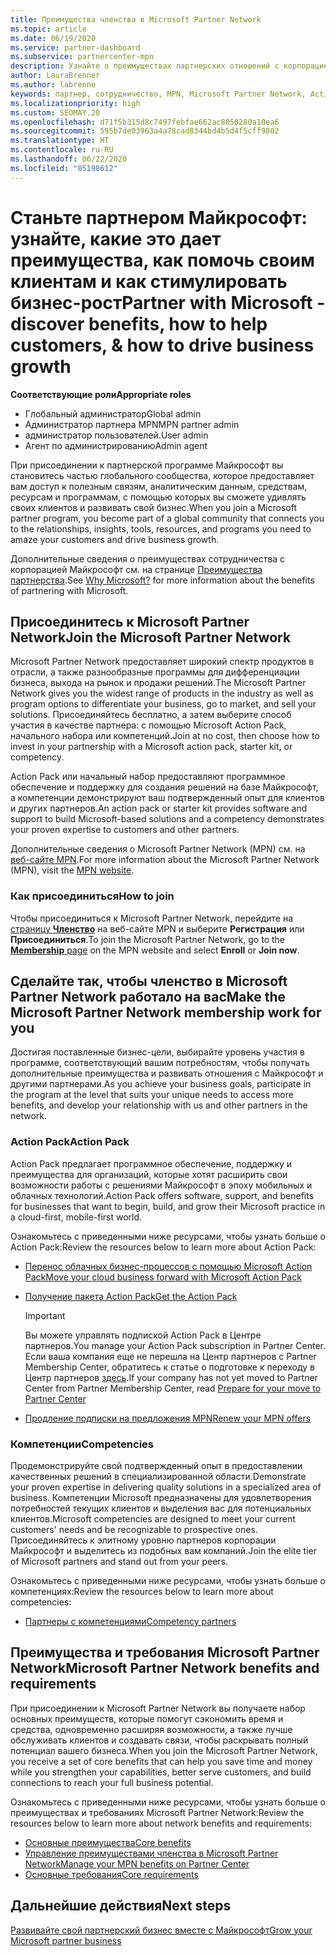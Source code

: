 ```yaml
---
title: Преимущества членства в Microsoft Partner Network
ms.topic: article
ms.date: 06/19/2020
ms.service: partner-dashboard
ms.subservice: partnercenter-mpn
description: Узнайте о преимуществах партнерских отношений с корпорацией Майкрософт, в том числе о подписке Microsoft Action Pack, компетенциях и возможностях программы, которые помогут вам выйти на рынок со своими решениями и успешно их продавать.
author: LauraBrenner
ms.author: labrenne
keywords: партнер, сотрудничество, MPN, Microsoft Partner Network, Action Pack, MAPS, подписка Action Pack, преимущества, преимущества MPN, членство, Silver, Gold, компетенции
ms.localizationpriority: high
ms.custom: SEOMAY.20
ms.openlocfilehash: d71f5b315d8c7497febfae662ac8050280a10ea6
ms.sourcegitcommit: 595b7de03963a4a78cad8344bd4b5d4f5cff9802
ms.translationtype: HT
ms.contentlocale: ru-RU
ms.lasthandoff: 06/22/2020
ms.locfileid: "85198612"
---
```

# <a name="partner-with-microsoft---discover-benefits-how-to-help-customers--how-to-drive-business-growth"></a><span data-ttu-id="2ec4b-104">Станьте партнером Майкрософт: узнайте, какие это дает преимущества, как помочь своим клиентам и как стимулировать бизнес-рост</span><span class="sxs-lookup"><span data-stu-id="2ec4b-104">Partner with Microsoft - discover benefits, how to help customers, & how to drive business growth</span></span>

<span data-ttu-id="2ec4b-105">**Соответствующие роли**</span><span class="sxs-lookup"><span data-stu-id="2ec4b-105">**Appropriate roles**</span></span>

- <span data-ttu-id="2ec4b-106">Глобальный администратор</span><span class="sxs-lookup"><span data-stu-id="2ec4b-106">Global admin</span></span>
- <span data-ttu-id="2ec4b-107">Администратор партнера MPN</span><span class="sxs-lookup"><span data-stu-id="2ec4b-107">MPN partner admin</span></span>
- <span data-ttu-id="2ec4b-108">администратор пользователей.</span><span class="sxs-lookup"><span data-stu-id="2ec4b-108">User admin</span></span>
- <span data-ttu-id="2ec4b-109">Агент по администрированию</span><span class="sxs-lookup"><span data-stu-id="2ec4b-109">Admin agent</span></span>

<span data-ttu-id="2ec4b-110">При присоединении к партнерской программе Майкрософт вы становитесь частью глобального сообщества, которое предоставляет вам доступ к полезным связям, аналитическим данным, средствам, ресурсам и программам, с помощью которых вы сможете удивлять своих клиентов и развивать свой бизнес.</span><span class="sxs-lookup"><span data-stu-id="2ec4b-110">When you join a Microsoft partner program, you become part of a global community that connects you to the relationships, insights, tools, resources, and programs you need to amaze your customers and drive business growth.</span></span>

<span data-ttu-id="2ec4b-111">Дополнительные сведения о преимуществах сотрудничества с корпорацией Майкрософт см. на странице [Преимущества партнерства](https://partner.microsoft.com/business-opportunities/why-microsoft).</span><span class="sxs-lookup"><span data-stu-id="2ec4b-111">See [Why Microsoft?](https://partner.microsoft.com/business-opportunities/why-microsoft) for more information about the benefits of partnering with Microsoft.</span></span>

## <a name="join-the-microsoft-partner-network"></a><span data-ttu-id="2ec4b-112">Присоединитесь к Microsoft Partner Network</span><span class="sxs-lookup"><span data-stu-id="2ec4b-112">Join the Microsoft Partner Network</span></span>

<span data-ttu-id="2ec4b-113">Microsoft Partner Network предоставляет широкий спектр продуктов в отрасли, а также разнообразные программы для дифференциации бизнеса, выхода на рынок и продажи решений.</span><span class="sxs-lookup"><span data-stu-id="2ec4b-113">The Microsoft Partner Network gives you the widest range of products in the industry as well as program options to differentiate your business, go to market, and sell your solutions.</span></span> <span data-ttu-id="2ec4b-114">Присоединяйтесь бесплатно, а затем выберите способ участия в качестве партнера: с помощью Microsoft Action Pack, начального набора или компетенций.</span><span class="sxs-lookup"><span data-stu-id="2ec4b-114">Join at no cost, then choose how to invest in your partnership with a Microsoft action pack, starter kit, or competency.</span></span>

<span data-ttu-id="2ec4b-115">Action Pack или начальный набор предоставляют программное обеспечение и поддержку для создания решений на базе Майкрософт, а компетенции демонстрируют ваш подтвержденный опыт для клиентов и других партнеров.</span><span class="sxs-lookup"><span data-stu-id="2ec4b-115">An action pack or starter kit provides software and support to build Microsoft-based solutions and a competency demonstrates your proven expertise to customers and other partners.</span></span>

<span data-ttu-id="2ec4b-116">Дополнительные сведения о Microsoft Partner Network (MPN) см. на [веб-сайте MPN](https://partner.microsoft.com/commercial).</span><span class="sxs-lookup"><span data-stu-id="2ec4b-116">For more information about the Microsoft Partner Network (MPN), visit the [MPN website](https://partner.microsoft.com/commercial).</span></span>

### <a name="how-to-join"></a><span data-ttu-id="2ec4b-117">Как присоединиться</span><span class="sxs-lookup"><span data-stu-id="2ec4b-117">How to join</span></span>

<span data-ttu-id="2ec4b-118">Чтобы присоединиться к Microsoft Partner Network, перейдите на [страницу **Членство**](https://partner.microsoft.com/membership) на веб-сайте MPN и выберите **Регистрация** или **Присоединиться**.</span><span class="sxs-lookup"><span data-stu-id="2ec4b-118">To join the Microsoft Partner Network, go to the [**Membership** page](https://partner.microsoft.com/membership) on the MPN website and select **Enroll** or **Join now**.</span></span>

## <a name="make-the-microsoft-partner-network-membership-work-for-you"></a><span data-ttu-id="2ec4b-119">Сделайте так, чтобы членство в Microsoft Partner Network работало на вас</span><span class="sxs-lookup"><span data-stu-id="2ec4b-119">Make the Microsoft Partner Network membership work for you</span></span>

<span data-ttu-id="2ec4b-120">Достигая поставленные бизнес-цели, выбирайте уровень участия в программе, соответствующий вашим потребностям, чтобы получать дополнительные преимущества и развивать отношения с Майкрософт и другими партнерами.</span><span class="sxs-lookup"><span data-stu-id="2ec4b-120">As you achieve your business goals, participate in the program at the level that suits your unique needs to access more benefits, and develop your relationship with us and other partners in the network.</span></span>

### <a name="action-pack"></a><span data-ttu-id="2ec4b-121">Action Pack</span><span class="sxs-lookup"><span data-stu-id="2ec4b-121">Action Pack</span></span>

<span data-ttu-id="2ec4b-122">Action Pack предлагает программное обеспечение, поддержку и преимущества для организаций, которые хотят расширить свои возможности работы с решениями Майкрософт в эпоху мобильных и облачных технологий.</span><span class="sxs-lookup"><span data-stu-id="2ec4b-122">Action Pack offers software, support, and benefits for businesses that want to begin, build, and grow their Microsoft practice in a cloud-first, mobile-first world.</span></span>

<span data-ttu-id="2ec4b-123">Ознакомьтесь с приведенными ниже ресурсами, чтобы узнать больше о Action Pack:</span><span class="sxs-lookup"><span data-stu-id="2ec4b-123">Review the resources below to learn more about Action Pack:</span></span>

- [<span data-ttu-id="2ec4b-124">Перенос облачных бизнес-процессов с помощью Microsoft Action Pack</span><span class="sxs-lookup"><span data-stu-id="2ec4b-124">Move your cloud business forward with Microsoft Action Pack</span></span>](https://partner.microsoft.com/membership/action-pack)

- [<span data-ttu-id="2ec4b-125">Получение пакета Action Pack</span><span class="sxs-lookup"><span data-stu-id="2ec4b-125">Get the Action Pack</span></span>](mpn-get-action-pack.md)
  
    >[!IMPORTANT]
    ><span data-ttu-id="2ec4b-126">Вы можете управлять подпиской Action Pack в Центре партнеров.</span><span class="sxs-lookup"><span data-stu-id="2ec4b-126">You manage your Action Pack subscription in Partner Center.</span></span> <span data-ttu-id="2ec4b-127">Если ваша компания еще не перешла на Центр партнеров с Partner Membership Center, обратитесь к статье о подготовке к переходу в Центр партнеров [здесь](prepare-pmc-pc-migration.md).</span><span class="sxs-lookup"><span data-stu-id="2ec4b-127">If your company has not yet moved to Partner Center from Partner Membership Center, read [Prepare for your move to Partner Center](prepare-pmc-pc-migration.md)</span></span>  

- [<span data-ttu-id="2ec4b-128">Продление подписки на предложения MPN</span><span class="sxs-lookup"><span data-stu-id="2ec4b-128">Renew your MPN offers</span></span>](renew-mpn-offers.md)

### <a name="competencies"></a><span data-ttu-id="2ec4b-129">Компетенции</span><span class="sxs-lookup"><span data-stu-id="2ec4b-129">Competencies</span></span>

<span data-ttu-id="2ec4b-130">Продемонстрируйте свой подтвержденный опыт в предоставлении качественных решений в специализированной области.</span><span class="sxs-lookup"><span data-stu-id="2ec4b-130">Demonstrate your proven expertise in delivering quality solutions in a specialized area of business.</span></span> <span data-ttu-id="2ec4b-131">Компетенции Microsoft предназначены для удовлетворения потребностей текущих клиентов и выделения вас для потенциальных клиентов.</span><span class="sxs-lookup"><span data-stu-id="2ec4b-131">Microsoft competencies are designed to meet your current customers' needs and be recognizable to prospective ones.</span></span> <span data-ttu-id="2ec4b-132">Присоединяйтесь к элитному уровню партнеров корпорации Майкрософт и выделитесь из подобных вам компаний.</span><span class="sxs-lookup"><span data-stu-id="2ec4b-132">Join the elite tier of Microsoft partners and stand out from your peers.</span></span>

<span data-ttu-id="2ec4b-133">Ознакомьтесь с приведенными ниже ресурсами, чтобы узнать больше о компетенциях:</span><span class="sxs-lookup"><span data-stu-id="2ec4b-133">Review the resources below to learn more about competencies:</span></span>

- [<span data-ttu-id="2ec4b-134">Партнеры с компетенциями</span><span class="sxs-lookup"><span data-stu-id="2ec4b-134">Competency partners</span></span>](https://partner.microsoft.com/membership/competencies)

## <a name="microsoft-partner-network-benefits-and-requirements"></a><span data-ttu-id="2ec4b-135">Преимущества и требования Microsoft Partner Network</span><span class="sxs-lookup"><span data-stu-id="2ec4b-135">Microsoft Partner Network benefits and requirements</span></span>

<span data-ttu-id="2ec4b-136">При присоединении к Microsoft Partner Network вы получаете набор основных преимуществ, которые помогут сэкономить время и средства, одновременно расширяя возможности, а также лучше обслуживать клиентов и создавать связи, чтобы раскрывать полный потенциал вашего бизнеса.</span><span class="sxs-lookup"><span data-stu-id="2ec4b-136">When you join the Microsoft Partner Network, you receive a set of core benefits that can help you save time and money while you strengthen your capabilities, better serve customers, and build connections to reach your full business potential.</span></span>

<span data-ttu-id="2ec4b-137">Ознакомьтесь с приведенными ниже ресурсами, чтобы узнать больше о преимуществах и требованиях Microsoft Partner Network:</span><span class="sxs-lookup"><span data-stu-id="2ec4b-137">Review the resources below to learn more about network benefits and requirements:</span></span>

- [<span data-ttu-id="2ec4b-138">Основные преимущества</span><span class="sxs-lookup"><span data-stu-id="2ec4b-138">Core benefits</span></span>](https://partner.microsoft.com/membership/core-benefits#simple-tab-content-1)
- [<span data-ttu-id="2ec4b-139">Управление преимуществами членства в Microsoft Partner Network</span><span class="sxs-lookup"><span data-stu-id="2ec4b-139">Manage your MPN benefits on Partner Center</span></span>](manage-your-partner-network-benefits.md)
- [<span data-ttu-id="2ec4b-140">Основные требования</span><span class="sxs-lookup"><span data-stu-id="2ec4b-140">Core requirements</span></span>](https://partner.microsoft.com/membership/core-benefits#simple-tab-content-2)

## <a name="next-steps"></a><span data-ttu-id="2ec4b-141">Дальнейшие действия</span><span class="sxs-lookup"><span data-stu-id="2ec4b-141">Next steps</span></span>

[<span data-ttu-id="2ec4b-142">Развивайте свой партнерский бизнес вместе с Майкрософт</span><span class="sxs-lookup"><span data-stu-id="2ec4b-142">Grow your Microsoft partner business</span></span>](grow-your-business.md)
